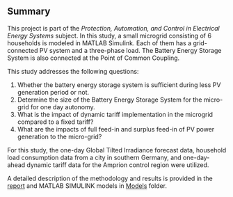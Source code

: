 ## Summary

This project is part of the *Protection, Automation, and Control in Electrical Energy Systems* 
subject. In this study, a small microgrid consisting of 6 households is modeled in MATLAB Simulink. 
Each of them has a grid-connected PV system and a three-phase load. The Battery Energy Storage 
System is also connected at the Point of Common Coupling. 

This study addresses the following questions:

1. Whether the battery energy storage system is sufficient during less PV generation period or not.
2. Determine the size of the Battery Energy Storage System for the micro-grid for one day autonomy.
3. What is the impact of dynamic tariff implementation in the microgrid compared to a fixed tariff?
4. What are the impacts of full feed-in and surplus feed-in of PV power generation to the
   micro-grid?

For this study, the one-day Global Tilted Irradiance forecast data, household load consumption 
data from a city in southern Germany, and one-day-ahead dynamic tariff data for the Amprion 
control region were utilized.

A detailed description of the methodology and results is provided in the [report](https://github.com/NaitikDalwadi/PAC_in_Electrical_Energy_System_Project/blob/main/Report.pdf) and MATLAB SIMULINK models in [Models](https://github.com/NaitikDalwadi/PAC_in_Electrical_Energy_System_Project/tree/main/Models) folder.
